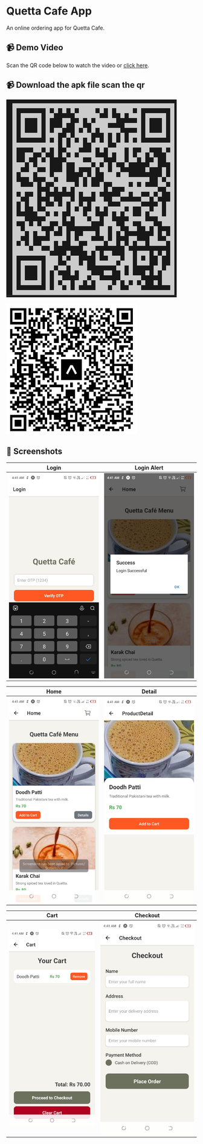 # Quetta Cafe App

An online ordering app for Quetta Cafe.

## 📹 Demo Video
Scan the QR code below to watch the video or [click here](https://youtu.be/hBCQJO-wbVY?si=TdJ78AwGON9KBiD0).

## 📹 Download the apk file scan the qr

![YouTube Video QR Code](dqr.png)


![YouTube Video QR Code](projectqr.png)

## 📸 Screenshots

| Login | Login Alert |
|-------|-------------|
| ![Login](screenshots/login.jpeg) | ![Login Alert](screenshots/loginalert.jpeg) |

| Home | Detail |
|------|--------|
| ![Home](screenshots/home.jpeg) | ![Detail](screenshots/detail.jpeg) |

| Cart | Checkout |
|------|----------|
| ![Cart](screenshots/cart.jpeg) | ![Checkout](screenshots/checkout.jpeg) |

